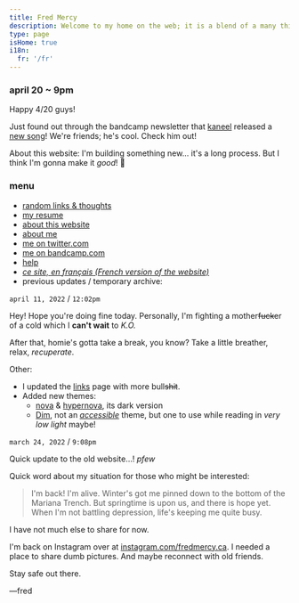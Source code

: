 ```yaml
---
title: Fred Mercy
description: Welcome to my home on the web; it is a blend of a many things. It's a portfolio, a repository of public notes, a way to express myself creatively, a blog, and anything else I want it to be. Feel free to browse and let me know if you need anything, eh? Alright, cool.
type: page
isHome: true
i18n:
  fr: '/fr'
---
```


### april 20 ~ 9pm

Happy 4/20 guys!

Just found out through the bandcamp newsletter that [kaneel](https://kaneel.bandcamp.com) released a [new song](https://kaneel.bandcamp.com/track/romcom)! We're friends; he's cool. Check him out!

About this website: I'm building something new... it's a long process. But I think I'm gonna make it *good*! 🙏

### menu

* [random links & thoughts](/links)
* [my resume](/resume)
* [about this website](/about)
* [about me](/about-me)
* [me on twitter.com](https://twitter.com/hexanal)
* [me on bandcamp.com](https://bandcamp.com/hexanal)
* <a href="/help" data-component="emit" data-event="SHOW_BOX_HELP" data-transition="none">help</a>
* *[ce site, en français (French version of the website)](/fr)*
* previous updates / temporary archive:

<div
  data-component="drawer"
  data-label="📁 open archive"
  data-close-label="📂 close archive"
>

`april 11, 2022` / `12:02pm`

Hey! Hope you're doing fine today. Personally, I'm fighting a mother~~fuck~~er of a cold which I **can't wait** to *K.O.*

After that, homie's gotta take a break, you know? Take a little breather, relax, *recuperate*.

Other:

* I updated the [links](/links) page with more bull~~shit~~.
* Added new themes:
  * <a href="#theme-nova" data-component="emit" data-event="SET_THEME" data-event-payload="nova" data-transition="none">nova</a> & <a href="#theme-hypernova" data-component="emit" data-event="SET_THEME" data-event-payload="hypernova" data-transition="none">hypernova</a>, its dark version
  * <a href="#theme-dim" data-component="emit" data-event="SET_THEME" data-event-payload="dim" data-transition="none">Dim</a>, not an [*accessible*](https://www.wikiwand.com/en/Web_accessibility) theme, but one to use while reading in *very low light* maybe!

`march 24, 2022` / `9:08pm`

Quick update to the old website...! *pfew*

Quick word about my situation for those who might be interested: 

> I'm back! I'm alive.
> Winter's got me pinned down to the bottom of the Mariana Trench.
> But springtime is upon us, and there is hope yet.
> When I'm not battling depression, life's keeping me quite busy.

I have not much else to share for now.

I'm back on Instagram over at [instagram.com/fredmercy.ca](https://instagram.com/fredmercy.ca). I needed a place to share dumb pictures. And maybe reconnect with old friends.

Stay safe out there.

—fred

</div>